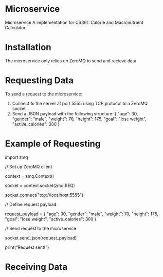 # Microservice
Microservice A implementation for CS361: Calorie and Macronutrient Calculator

# Installation
The microservice only relies on ZeroMQ to send and recieve data

# Requesting Data
To send a request to the microservice:
1. Connect to the server at port 5555 using TCP protocol to a ZeroMQ socket
2. Send a JSON payload with the following structure:
   {
    "age": 30,
    "gender": "male",
    "weight": 70,
    "height": 175,
    "goal": "lose weight",
    "active_calories": 300
}

# Example of Requesting
import zmq

// Set up ZeroMQ client

context = zmq.Context()

socket = context.socket(zmq.REQ)

socket.connect("tcp://localhost:5555")

// Define request payload

request_payload = {
    "age": 30,
    "gender": "male",
    "weight": 70,
    "height": 175,
    "goal": "lose weight",
    "active_calories": 300
}

// Send request to the microservice

socket.send_json(request_payload)

print("Request sent!")

# Receiving Data

